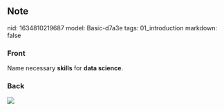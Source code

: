 ## Note
nid: 1634810219687
model: Basic-d7a3e
tags: 01_introduction
markdown: false

### Front
Name necessary <b>skills</b> for <b>data science</b>.

### Back
<img src="paste-78c40876da3f5292333558c8bdfddb7248607f52.jpg">
